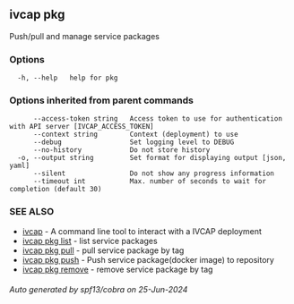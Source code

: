 ## ivcap pkg

Push/pull and manage service packages 

### Options

```
  -h, --help   help for pkg
```

### Options inherited from parent commands

```
      --access-token string   Access token to use for authentication with API server [IVCAP_ACCESS_TOKEN]
      --context string        Context (deployment) to use
      --debug                 Set logging level to DEBUG
      --no-history            Do not store history
  -o, --output string         Set format for displaying output [json, yaml]
      --silent                Do not show any progress information
      --timeout int           Max. number of seconds to wait for completion (default 30)
```

### SEE ALSO

* [ivcap](ivcap.md)	 - A command line tool to interact with a IVCAP deployment
* [ivcap pkg list](ivcap_pkg_list.md)	 - list service packages
* [ivcap pkg pull](ivcap_pkg_pull.md)	 - pull service package by tag
* [ivcap pkg push](ivcap_pkg_push.md)	 - Push service package(docker image) to repository
* [ivcap pkg remove](ivcap_pkg_remove.md)	 - remove service package by tag

###### Auto generated by spf13/cobra on 25-Jun-2024
